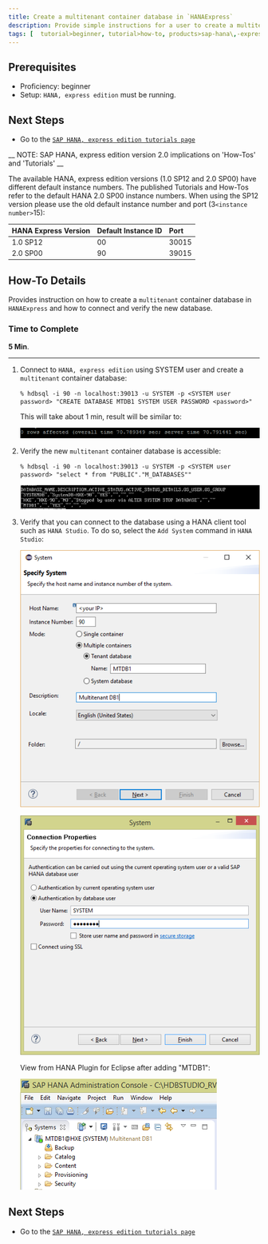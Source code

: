 ```yaml
---
title: Create a multitenant container database in `HANAExpress`
description: Provide simple instructions for a user to create a multitenant database in `HANAExpress`. SAP HANA systems with multitenant database containers can contain multiple tenant databases.
tags: [  tutorial>beginner, tutorial>how-to, products>sap-hana\,-express-edition ]
---
```


## Prerequisites  
 - Proficiency: beginner
 - Setup: `HANA, express edition` must be running.

## Next Steps
 - Go to the [`SAP HANA, express edition tutorials page`](http://www.sap.com/developer/topics/sap-hana-express.tutorials.html)


 __ NOTE: SAP HANA, express edition version 2.0 implications on 'How-Tos' and 'Tutorials' __

 The available HANA, express edition versions (1.0 SP12 and 2.0 SP00) have different default instance numbers. The published Tutorials and How-Tos refer to the default HANA 2.0 SP00 instance numbers. When using the SP12 version please use the old default instance number and port (3`<instance number>`15):

 HANA Express Version  | Default Instance ID | Port
 :-------------------  | :------------------ | :---------------
 1.0 SP12              |  00                 | 30015
 2.0 SP00              |  90                 | 39015

## How-To Details
Provides instruction on how to create a `multitenant` container database in `HANAExpress` and how to connect and verify the new database.

### Time to Complete
**5 Min**.

---

1. Connect to `HANA, express edition` using SYSTEM user and create a `multitenant` container database:

    ```
    % hdbsql -i 90 -n localhost:39013 -u SYSTEM -p <SYSTEM user password> "CREATE DATABASE MTDB1 SYSTEM USER PASSWORD <password>"
    ```

    This will take about 1 min, result will be similar to:

    ![image 1](1.PNG)

2. Verify the new `multitenant` container database is accessible:

    ```
    % hdbsql -i 90 -n localhost:39013 -u SYSTEM -p <SYSTEM user password> "select * from "PUBLIC"."M_DATABASES""
    ```

    ![image 1](2.PNG)

3. Verify that you can connect to the database using a HANA client tool such as `HANA Studio`. To do so, select the `Add System` command in `HANA Studio`:

    ![image 1](4.PNG)

    ![image 1](5.PNG)

    View from HANA Plugin for Eclipse after adding "MTDB1":

    ![image 1](3.PNG)


## Next Steps
 - Go to the [`SAP HANA, express edition tutorials page`](http://www.sap.com/developer/topics/sap-hana-express.tutorials.html)

